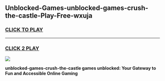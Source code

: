 
## Unblocked-Games-unblocked-games-crush-the-castle-Play-Free-wxuja
<h3>
<a href="https://premium76.site?title=unblocked-games-crush-the-castle&ref=15A">CLICK TO PLAY</a></h3>
<hr>

<h3>
<a href="https://premium76.site?title=unblocked-games-crush-the-castle&ref=15A">CLICK 2 PLAY</a>
  
</h3>

<a href="https://premium76.site?title=unblocked-games-crush-the-castle&ref=15A"><img src="https://clearcache.store/games.png"></a>


**unblocked-games-crush-the-castle games unblocked: Your Gateway to Fun and Accessible Online Gaming**
